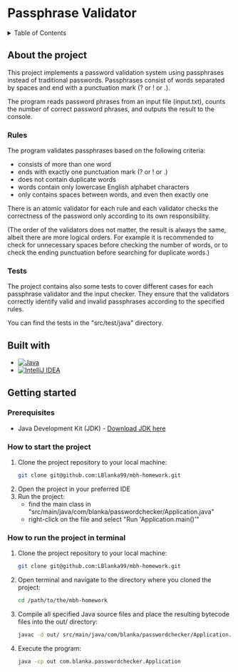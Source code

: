 # Passphrase Validator
<a name="readme-top"></a>

<!-- TABLE OF CONTENTS -->
<details>
  <summary>Table of Contents</summary>
  <ol>
    <li>
      <a href="#about-the-project">About the project</a>
      <ul>
        <li><a href="#rules">Rules</a></li>
        <li><a href="#tests">Tests</a></li>
      </ul>
    </li>
    <li>
      <a href="#built-with">Built with</a>
    </li>
    <li>
      <a href="#getting-started">Getting started</a>
		 <ul>
        <li><a href="#prerequisites">Prerequisites</a></li>
        <li><a href="#how-to-start-the-project">How to start the project</a></li>
     </ul>
    </li>
  </ol>
</details>

## About the project
This project implements a password validation system using passphrases instead of traditional passwords. Passphrases consist of words separated by spaces and end with a punctuation mark (? or ! or .).

The program reads password phrases from an input file (input.txt), counts the number of correct password phrases, and outputs the result to the console.

### Rules
The program validates passphrases based on the following criteria:
- consists of more than one word
- ends with exactly one punctuation mark (? or ! or .)
- does not contain duplicate words
- words contain only lowercase English alphabet characters
- only contains spaces between words, and even then exactly one

There is an atomic validator for each rule and each validator checks the correctness of the password only according to its own responsibility.

(The order of the validators does not matter, the result is always the same, albeit there are more logical orders. For example it is recommended to check for unnecessary spaces before checking the number of words, or to check the ending punctuation before searching for duplicate words.)

### Tests
The project contains also some tests to cover different cases for each passphrase validator and the input checker. They ensure that the validators correctly identify valid and invalid passphrases according to the specified rules.

You can find the tests in the "src/test/java" directory.

## Built with
  * [![Java][java]][java-url] 
  * [![IntelliJ IDEA][intelliJ]][intelliJ-url]

## Getting started

### Prerequisites
- Java Development Kit (JDK) - <a href="https://www.oracle.com/java/technologies/downloads/">Download JDK here</a>

### How to start the project
1. Clone the project repository to your local machine:
   ```sh
   git clone git@github.com:LBlanka99/mbh-homework.git
   ```
2. Open the project in your preferred IDE
3. Run the project:
   - find the main class in "src/main/java/com/blanka/passwordchecker/Application.java"
   - right-click on the file and select "Run 'Application.main()'"

  
### How to run the project in terminal
1. Clone the project repository to your local machine:
   ```sh
   git clone git@github.com:LBlanka99/mbh-homework.git
   ```
2. Open terminal and navigate to the directory where you cloned the project:
   ```sh
   cd /path/to/the/mbh-homework
   ```
3. Compile all specified Java source files and place the resulting bytecode files into the out/ directory:
   ```sh
   javac -d out/ src/main/java/com/blanka/passwordchecker/Application.java src/main/java/com/blanka/passwordchecker/data/TxtReader.java src/main/java/com/blanka/passwordchecker/logic/CorrectPasswordCalculator.java src/main/java/com/blanka/passwordchecker/logic/inputchecker/InputChecker.java src/main/java/com/blanka/passwordchecker/logic/rules/*.java src/main/java/com/blanka/passwordchecker/ui/Screen.java
   ```
4. Execute the program:
   ```sh
   java -cp out com.blanka.passwordchecker.Application
   ```

<!-- MARKDOWN LINKS -->
[java]: https://img.shields.io/badge/java-%23ED8B00.svg?style=for-the-badge&logo=openjdk&logoColor=white
[java-url]: https://www.java.com/en/
[intelliJ]: https://img.shields.io/badge/IntelliJIDEA-000000.svg?style=for-the-badge&logo=intellij-idea&logoColor=white
[intelliJ-url]: https://www.jetbrains.com/idea/
